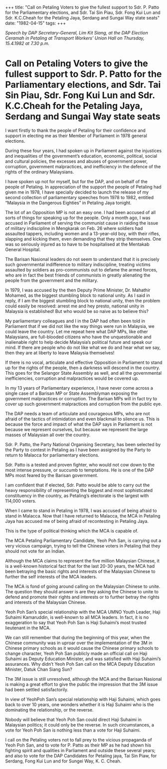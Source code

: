 +++ 
title: "Call on Petaling Voters to give the fullest support to Sdr. P. Patto for the Parliamentary elections, and Sdr. Tai Sin Piau, Sdr. Fong Kui Lun and Sdr. K.C.Cheah for the Petaling Jaya, Serdang and Sungai Way state seats"
date: "1982-04-15"
tags:
+++

_Speech by DAP Secretary-General, Lim Kit Siang, at the DAP Election Ceramah in Petaling at Transport Workers’ Union Hall on Thursday, 15.4.1982 at 7.30 p.m._

# Call on Petaling Voters to give the fullest support to Sdr. P. Patto for the Parliamentary elections, and Sdr. Tai Sin Piau, Sdr. Fong Kui Lun and Sdr. K.C.Cheah for the Petaling Jaya, Serdang and Sungai Way state seats

I want firstly to thank the people of Petaling for their confidence and support in electing me as their Member of Parliament in 1978 general elections.</u>

During these four years, I had spoken up in Parliament against the injustices and inequalities of the government’s education, economic, political, social and cultural policies, the excesses and abuses of government power, corruption, government malpractices, and inefficiency in the defence of the rights of the ordinary Malaysians.

I have spoken up not for myself, but for the DAP, and on behalf of the people of Petaling. In appreciation of the support the people of Petaling had given me in 1978, I have specially decided to launch the release of my second collection of parliamentary speeches from 1978 to 1982, entitled “Malaysia in the Dangerous Eighties” in Petaling Jaya tonight.

The lot of an Opposition MP is not an easy one. I had been accused of all sorts of things for speaking up for the people. Only a month ago, I was accused in Parliament of serving the communist cause in raiding the issue of military indiscipline in Mengkarak on Feb. 26 where soldiers had assaulted tappers, including women and a 13-year-old boy, with their rifles, slapping and kicking them, even demanding that they strip themselves. One was so seriously injured as to have to be hospitalised at the Mentakab General Hospital.

The Barisan Nasional leaders do not seem to understand that it is precisely such governmental indifference to military indiscipline, treating victims assaulted by soldiers as pro-communists out to defame the armed forces, who are in fact the best friends of communists in greatly alienating the people from the government and the military.

In 1979, I was accused by the then Deputy Prime Minister, Dr. Mahathir Mohamed, as the biggest stumbling block to national unity. As I said in reply, if I am the biggest stumbling block to national unity, then the problem could easily be resolved: arrest me and hey presto, national unity in Malaysia is established! But who would be so naive as to believe this?

My parliamentary colleagues and I in the DAP had often been told in Parliament that if we did not like the way things were run in Malaysia, we could leave the country. Let me repeat here what DAP MPs, like other Malaysians, are full-blooded citizens who have the unquestionable and inalienable right to help decide Malaysia’s political future and speak our mind. If there are people who do not like what we do and hear what we say, then they are at liberty to leave Malaysia themselves!

If there is no vocal, articulate and effective Opposition in Parliament to stand up for the rights of the people, then a darkness will descend in the country. This goes for the Selangor State Assembly as well, and all the governmental inefficiencies, corruption and malpractices would be covered up.

In my 13 years of Parliamentary experience, I have never come across a single case of a Barisan MP or State Assemblyman exposing the government malpractices or corruption. The Barisan MPs will in fact try to cover up such government malpractices and corruption from the public eye.

The DAP needs a team of articulate and courageous MPs, who are not afraid of the tactics of intimidation and even blackmail to silence us. This is because the force and impact of what the DAP says in Parliament is not because we represent ourselves, but because we represent the large masses of Malaysian all over the country.

Sdr. P. Patto, the Party National Organising Secretary, has been selected by the Party to contest in Petaling as I have been assigned by the Party to return to Malacca for parliamentary elections.

Sdr. Patto is a tested and proven fighter, who would not cow down to the most intense pressure, or succumb to temptations. He is one of the DAP MPs most feared by the Barisan government.

I am confident that if elected, Sdr. Patto would be able to carry out the heavy responsibility of representing the biggest and most sophisticated constituency in the country, as Petaling’s electorate is the largest with 114,000 voters.

When I came to stand in Petaling in 1978, I was accused of being afraid to stand in Malacca. Now that I have returned to Malacca, the MCA in Petaling Jaya has accused me of being afraid of recontesting in Petaling Jaya.

This is the type of political thinking which the MCA is capable of.

The MCA Petaling Parliamentary Candidate, Yeoh Poh San, is carrying out a very vicious campaign, trying to tell the Chinese voters in Petaling that they should not vote for an Indian.

Although the MCA claims to represent the five million Malaysian Chinese, it is a well-known historical fact that for the last 20-30 years, the MCA had been betraying the basic rights and interests of the Malaysian Chinese to further the self interests of the MCA leaders. 

The MCA is fond of going around calling on the Malaysian Chinese to unite. The question they should answer is are they asking the Chinese to unite to defend and promote their rights and interests or to further betray the rights and interests of the Malaysian Chinese. 

Yeoh Poh San’s special relationship with the MCA UMNO Youth Leader, Haji Suhaimi Kamaruddin, is well-known to all MCA leaders. In fact, it is no exaggeration to say that Yeoh Poh San is Haji Suhaimi’s most trusted lieutenant in the MCA. 

We can still remember that during the beginning of this year, when the Chinese community was in uproar over the implementation of the 3M in Chinese primary schools as it would cause the Chinese primary schools to change character, Yeoh Poh San publicly made an official call on Haji Suhaimi as Deputy Education Minister, and was satisfied with Haji Suhaimi’s assurances. Why didn’t Yeoh Poh San call on the MCA Deputy Education Minister, Datuk Chan Siang Sun?

The 3M issue is still unresolved, although the MCA and the Barisan Nasional is making a great effort to give the public the impression that the 3M issue had been settled satisfactorily. 

In view of YeohPoh San’s special relationship with Haji Suhaimi, which goes back to over 10 years, one wonders whether it is Haji Suhaimi who is the dominating the relationship, or the reverse. 

Nobody will believe that Yeoh Poh San could direct Haji Suhaimi in Malaysian politics; it could only be the reverse. In such circumstances, a vote for Yeoh Poh San is nothing less than a vote for Haji Suhaimi. 

I call on the Petaling voters not to fall prey to the vicious propaganda of Yeoh Poh San, and to vote for P. Patto as their MP as he had shown his fighting spirit and qualities in Parliament and outside these several years; and also to vote for the DAP Candidates for Petaling jaya, Tai Sin Piaw, for Serdang, Fong Kui Lun and for Sungei Way, K. C. Cheah.

 
